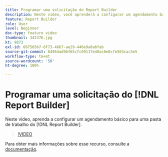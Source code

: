```yaml
---
title: Programar uma solicitação do Report Builder
description: Neste vídeo, você aprenderá a configurar um agendamento básico para uma pasta de trabalho do Report Builder.
feature: Report Builder
role: User
level: Beginner
doc-type: feature video
thumbnail: 342376.jpg
kt: 9873
exl-id: 087565b7-6f73-4667-ae29-446e9a0a6fab
source-git-commit: 84984ad9bf65cfc69117e40ac0e0cfe503cac5e5
workflow-type: tm+mt
source-wordcount: '50'
ht-degree: 100%

---
```


# Programar uma solicitação do [!DNL Report Builder]

Neste vídeo, aprenda a configurar um agendamento básico para uma pasta de trabalho do [!DNL Report Builder].

>[!VIDEO](https://video.tv.adobe.com/v/342376/?quality=12&learn=on)

Para obter mais informações sobre esse recurso, consulte a [documentação](https://experienceleague.adobe.com/docs/analytics/analyze/report-builder/t-schedule-a-data-request.html?lang=pt-BR).
